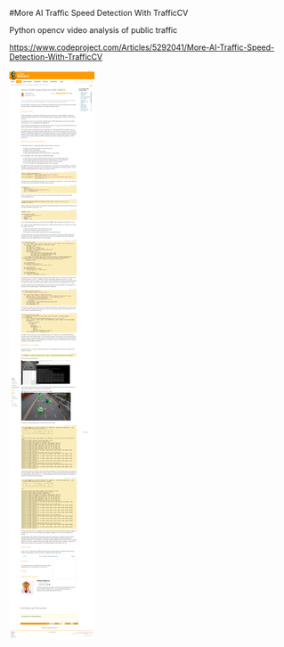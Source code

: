 #More AI Traffic Speed Detection With TrafficCV

Python opencv video analysis of public traffic 

https://www.codeproject.com/Articles/5292041/More-AI-Traffic-Speed-Detection-With-TrafficCV

![Screenshot_2021-01-26](/pic/Screenshot_2021-01-26%20More%20AI%20Traffic%20Speed%20Detection%20With%20TrafficCV.png)